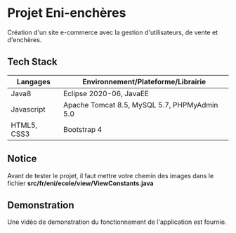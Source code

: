 # Projet Eni-enchères

Création d'un site e-commerce avec la gestion d'utilisateurs, de vente et d'enchères.


## Tech Stack
| Langages    |      Environnement/Plateforme/Librairie     |
|-------------|---------------------------------------------|
|   Java8     |        Eclipse 2020-06, JavaEE              |
| Javascript  | Apache Tomcat 8.5, MySQL 5.7, PHPMyAdmin 5.0|
| HTML5, CSS3 |               Bootstrap 4                   |


## Notice
Avant de tester le projet, il faut mettre votre chemin des images dans le fichier **src/fr/eni/ecole/view/ViewConstants.java**


## Demonstration
Une vidéo de demonstration du fonctionnement de l'application est fournie.
